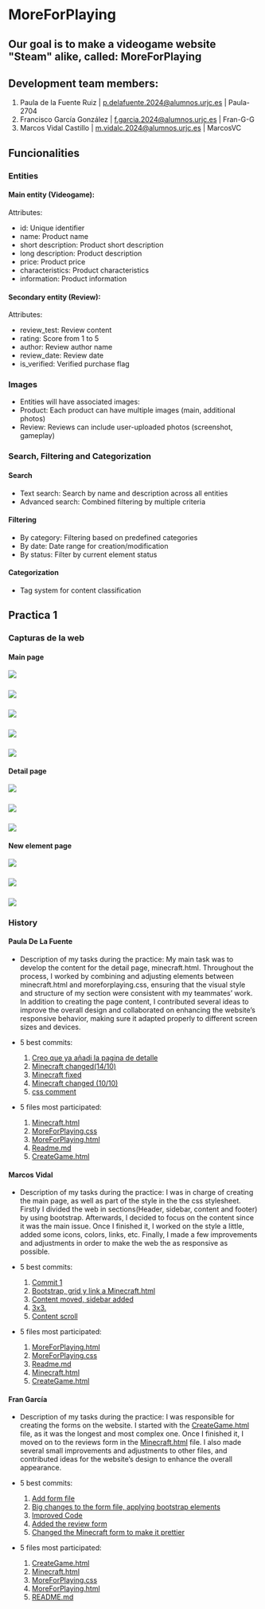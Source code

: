 # MoreForPlaying

## Our goal is to make a videogame website "Steam" alike, called: MoreForPlaying

## Development team members:
1. Paula de la Fuente Ruiz	| p.delafuente.2024@alumnos.urjc.es	| Paula-2704
2. Francisco García González	| f.garcia.2024@alumnos.urjc.es	| Fran-G-G
3. Marcos Vidal Castillo |	m.vidalc.2024@alumnos.urjc.es	| MarcosVC

## Funcionalities

### Entities

#### Main entity (Videogame):
Attributes:

* id: Unique identifier 
* name: Product name
* short description: Product short description 
* long description: Product description 
* price: Product price 
* characteristics: Product characteristics
* information: Product information

#### Secondary entity (Review):
Attributes:

* review_test: Review content 
* rating: Score from 1 to 5 
* author: Review author name 
* review_date: Review date 
* is_verified: Verified purchase flag 

### Images
* Entities will have associated images:
* Product: Each product can have multiple images (main, additional photos)
* Review: Reviews can include user-uploaded photos (screenshot, gameplay)

### Search, Filtering and Categorization

#### Search
* Text search: Search by name and description across all entities
* Advanced search: Combined filtering by multiple criteria

#### Filtering
* By category: Filtering based on predefined categories
* By date: Date range for creation/modification
* By status: Filter by current element status

#### Categorization
* Tag system for content classification



## Practica 1


###

### Capturas de la web
#### Main page
![](Fotos/screenshotmain1.png)
#####
![](Fotos/screenshotmain2.png)
#####
![](Fotos/screenshotmain3.png)
#####
![](Fotos/screenshotmain4.png)
#####
![](Fotos/screenshotmain5.png)

#### Detail page
![](Fotos/screenshotsmc1.png)
#####
![](Fotos/screenshotsmc2.png)
#####
![](Fotos/screenshotsmc3.png)

#### New element page
![](Fotos/screenshotsmc4.png)
#####
![](Fotos/screenshotsmc5.png)
#####
![](Fotos/screenshotsmc6.png)

### History
#### Paula De La Fuente

 * Description of my tasks during the practice:
  My main task was to develop the content for the detail page, minecraft.html. Throughout the process, I worked by combining and adjusting elements between minecraft.html and moreforplaying.css, ensuring that the visual style and structure of my section were consistent with my teammates’ work. In addition to creating the page content, I contributed several ideas to improve the overall design and collaborated on enhancing the website’s responsive behavior, making sure it adapted properly to different screen sizes and devices.

* 5 best commits:
  1. [Creo que ya añadi la pagina de detalle](https://github.com/CodeURJC-FW-2025-26/webapp10/commit/e981ad7bca1e215afbf78c532309d0c754cba419)
  2. [Minecraft changed(14/10)](https://github.com/CodeURJC-FW-2025-26/webapp10/commit/eee58f516925281d5edaf5b97bda5f0a44106795)
  3. [Minecraft fixed ](https://github.com/CodeURJC-FW-2025-26/webapp10/commit/77dd61848b1f1eeba08b4787ff92ee60e83c6b87)
  4. [Minecraft changed (10/10)](https://github.com/CodeURJC-FW-2025-26/webapp10/commit/dd12c3c090f1a64db23d5bee60e344b641b096d3)
  5. [css comment](https://github.com/CodeURJC-FW-2025-26/webapp10/commit/914076644557927efda24015338bfc7e5800d37a) 
 
* 5 files most participated:
  1. [Minecraft.html](./Minecraft.html)
  2. [MoreForPlaying.css](./MoreForPlaying.css)
  3. [MoreForPlaying.html](./MoreForPlaying.html)
  4. [Readme.md](#moreforplaying)
  5. [CreateGame.html](./CreateGame.html)

#### Marcos Vidal 

* Description of my tasks during the practice:
  I was in charge of creating the main page, as well as part of the style in the the css stylesheet. Firstly I divided the web in sections(Header, sidebar, content and footer) by using bootstrap. Afterwards, I decided to focus on the content since it was the main issue. Once I finished it, I worked on the style a little, added some icons, colors, links, etc. Finally, I made a few improvements and adjustments in order to make the web the as responsive as possible.

* 5 best commits:
  1. [Commit 1](https://github.com/CodeURJC-FW-2025-26/webapp10/commit/c9da3b85f3322780f93b354e1c0b37ecac64ed9e)
  2. [Bootstrap, grid y link a Minecraft.html](https://github.com/CodeURJC-FW-2025-26/webapp10/commit/59b432545af2740e513ea51fb94fffae1234cb16)
  3. [Content moved, sidebar added](https://github.com/CodeURJC-FW-2025-26/webapp10/commit/c153ed8527f00d5306f99c8d965434c98b61c19b)
  4. [3x3.](https://github.com/CodeURJC-FW-2025-26/webapp10/commit/5c18b143a48fedd9dbb9bb70f65ad3599d25bec0)
  5. [Content scroll](https://github.com/CodeURJC-FW-2025-26/webapp10/commit/7d4c91615e7f7b91ca4fe7feb3190e37a5878c26)
  
* 5 files most participated:
  1. [MoreForPlaying.html](./MoreForPlaying.html)
  2. [MoreForPlaying.css](./MoreForPlaying.css)
  3. [Readme.md](#moreforplaying)
  4. [Minecraft.html](./Minecraft.html)
  5. [CreateGame.html](./CreateGame.html)

#### Fran García
* Description of my tasks during the practice:
  I was responsible for creating the forms on the website. I started with the [CreateGame.html](./CreateGame.html) file, as it was the longest and most complex one. Once I finished it, I moved on to the reviews form in the [Minecraft.html](./Minecraft.html) file. I also made several small improvements and adjustments to other files, and contributed ideas for the website’s design to enhance the overall appearance.

* 5 best commits:
  1. [Add form file](https://github.com/CodeURJC-FW-2025-26/webapp10/commit/259a680dd422c788c3bb64688aaa05487387b1eb)
  2. [Big changes to the form file, applying bootstrap elements](https://github.com/CodeURJC-FW-2025-26/webapp10/commit/ebee7948065fe0907576df693345e7074882c5ad)
  3. [Improved Code](https://github.com/CodeURJC-FW-2025-26/webapp10/commit/27793e321a66c19c55dacec6728e89a99d394daa)
  4. [Added the review form](https://github.com/CodeURJC-FW-2025-26/webapp10/commit/bba2d6710eac8781a34f9ba9ece516df571f662f)
  5. [Changed the Minecraft form to make it prettier](https://github.com/CodeURJC-FW-2025-26/webapp10/commit/2dd0d319cb70b99070de850c2e3350ff56542274) 
  
* 5 files most participated:
  1. [CreateGame.html](./CreateGame.html)
  2. [Minecraft.html](./Minecraft.html)
  3. [MoreForPlaying.css](./MoreForPlaying.css)
  4. [MoreForPlaying.html](./MoreForPlaying.html)
  5. [README.md](#moreforplaying)
  
